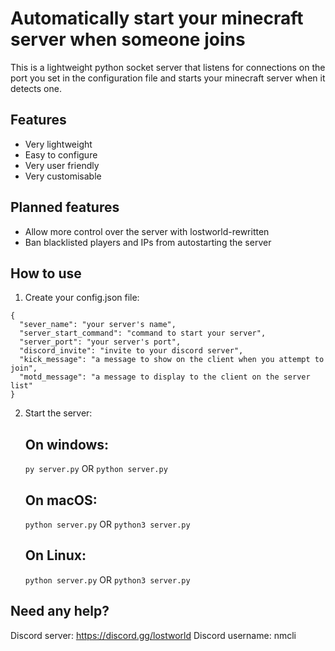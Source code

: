 # Automatically start your minecraft server when someone joins  

This is a lightweight python socket server that listens for connections on the port you set in the configuration file and starts your minecraft server when it detects one.  

## Features
- Very lightweight
- Easy to configure
- Very user friendly
- Very customisable

## Planned features
- Allow more control over the server with lostworld-rewritten
- Ban blacklisted players and IPs from autostarting the server

## How to use  
  1. Create your config.json file:  
```
{  
  "sever_name": "your server's name",  
  "server_start_command": "command to start your server",  
  "server_port": "your server's port",  
  "discord_invite": "invite to your discord server",  
  "kick_message": "a message to show on the client when you attempt to join",  
  "motd_message": "a message to display to the client on the server list"
}  
```
  2. Start the server:
     ## On windows:  
     `py server.py` OR `python server.py`  
     ## On macOS:
     `python server.py` OR `python3 server.py`
     ## On Linux:
     `python server.py` OR `python3 server.py`

## Need any help?
Discord server: https://discord.gg/lostworld
Discord username: nmcli
